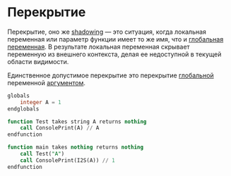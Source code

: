 # Перекрытие

Перекрытие, оно же [shadowing](https://w.wiki/9jvQ) — это ситуация, когда локальная переменная или параметр функции
имеет то же имя, что и
[глобальная переменная](globals.md). В
результате локальная переменная скрывает переменную из внешнего контекста, делая ее недоступной в
текущей области видимости.

Единственное допустимое перекрытие это перекрытие [глобальной](globals.md) переменной [аргументом](arguments.md).

```SQL
globals
    integer A = 1
endglobals

function Test takes string A returns nothing
    call ConsolePrint(A) // A
endfunction

function main takes nothing returns nothing
    call Test("A")
    call ConsolePrint(I2S(A)) // 1
endfunction
```

